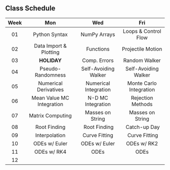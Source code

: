## Class Schedule

 | Week  |  Mon  |  Wed  |  Fri  |
 | :---: | :---: | :---: | :---: |
 |  01   | Python Syntax | NumPy Arrays | Loops &amp; Control Flow |
 |  02   | Data Import &amp; Plotting | Functions | Projectile Motion |
 |  03   | **HOLIDAY** | Comp. Errors | Random Walker |
 |  04   | Pseudo-Randomness | Self-Avoiding Walker | Self-Avoiding Walker |
 |  05   | Numerical Derivatives | Numerical Integration | Monte Carlo Integration |
 |  06   | Mean Value MC Integration | N-D MC Integration  | Rejection Methods |
 |  07   | Matrix Computing | Masses on String | Masses on String |
 |  08   | Root Finding     | Root Finding     | Catch-up Day     | 
 |  09   | Interpolation    | Curve Fitting    | Curve Fitting    |
 |  10   | ODEs w/ Euler    | ODEs w/ Euler    | ODEs w/ RK2      |
 |  11   | ODEs w/ RK4      | ODEs             | ODEs             |
 |  12   |
